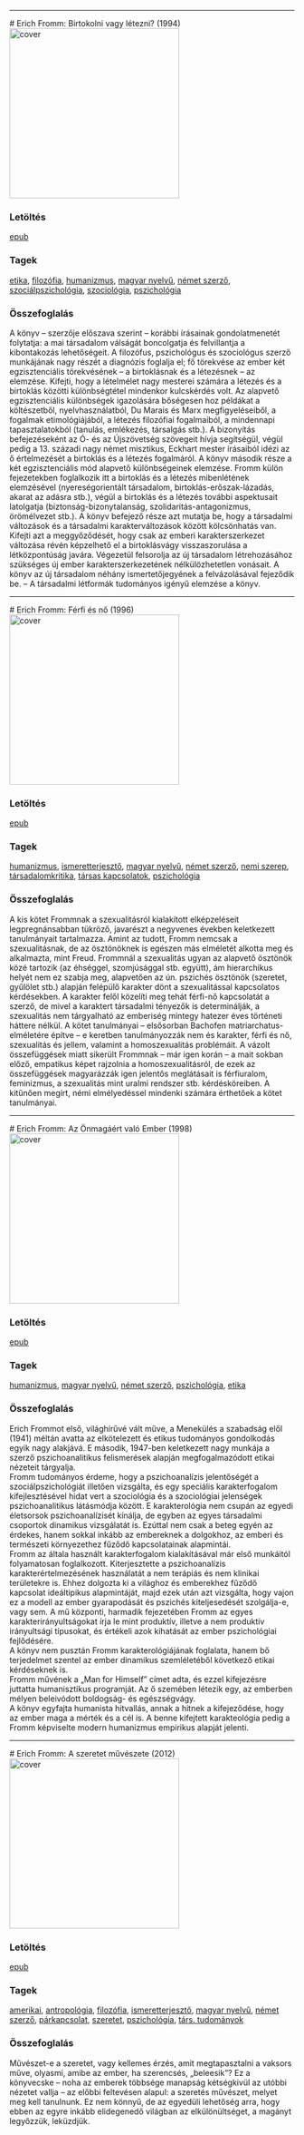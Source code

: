 <hr/>
# <a name="id_2">Erich Fromm: Birtokolni vagy létezni? (1994)</a>
<img src="https://github.com/BercziSandor/calibre_lib/raw/main/main/Erich%20Fromm/Birtokolni%20vagy%20letezni_%20%282%29/cover.jpg" alt="cover" width="300"/>

### Letöltés
[epub](https://github.com/BercziSandor/calibre_lib/raw/main/main/Erich%20Fromm/Birtokolni%20vagy%20letezni_%20%282%29/Birtokolni%20vagy%20letezni_%20-%20Erich%20Fromm.epub)

### Tagek
[etika](https://github.com/berczisandor/calibre_lib/blob/main/main/_tags/etika.md), [filozófia](https://github.com/berczisandor/calibre_lib/blob/main/main/_tags/filoz%c3%b3fia.md), [humanizmus](https://github.com/berczisandor/calibre_lib/blob/main/main/_tags/humanizmus.md), [magyar nyelvű](https://github.com/berczisandor/calibre_lib/blob/main/main/_tags/magyar%20nyelv%c5%b1.md), [német szerző](https://github.com/berczisandor/calibre_lib/blob/main/main/_tags/n%c3%a9met%20szerz%c5%91.md), [szociálpszichológia](https://github.com/berczisandor/calibre_lib/blob/main/main/_tags/szoci%c3%a1lpszichol%c3%b3gia.md), [szociológia](https://github.com/berczisandor/calibre_lib/blob/main/main/_tags/szociol%c3%b3gia.md), [pszichológia](https://github.com/berczisandor/calibre_lib/blob/main/main/_tags/pszichol%c3%b3gia.md)

### Összefoglalás
<div>
<p>A ​könyv – szerzője előszava szerint – korábbi írásainak gondolatmenetét folytatja: a mai társadalom válságát boncolgatja és felvillantja a kibontakozás lehetőségeit. A filozófus, pszichológus és szociológus szerző munkájának nagy részét a diagnózis foglalja el; fő törekvése az ember két egzisztenciális törekvésének – a birtoklásnak és a létezésnek – az elemzése. Kifejti, hogy a lételmélet nagy mesterei számára a létezés és a birtoklás közötti különbségtétel mindenkor kulcskérdés volt. Az alapvető egzisztenciális különbségek igazolására bőségesen hoz példákat a költészetből, nyelvhasználatból, Du Marais és Marx megfigyeléseiből, a fogalmak etimológiájából, a létezés filozófiai fogalmaiból, a mindennapi tapasztalatokból (tanulás, emlékezés, társalgás stb.). A bizonyítás befejezéseként az Ó- és az Újszövetség szövegeit hívja segítségül, végül pedig a 13. századi nagy német misztikus, Eckhart mester írásaiból idézi az ő értelmezését a birtoklás és a létezés fogalmáról. A könyv második része a két egzisztenciális mód alapvető különbségeinek elemzése. Fromm külön fejezetekben foglalkozik itt a birtoklás és a létezés mibenlétének elemzésével (nyereségorientált társadalom, birtoklás-erőszak-lázadás, akarat az adásra stb.), végül a birtoklás és a létezés további aspektusait latolgatja (biztonság-bizonytalanság, szolidaritás-antagonizmus, örömélvezet stb.). A könyv befejező része azt mutatja be, hogy a társadalmi változások és a társadalmi karakterváltozások között kölcsönhatás van. Kifejti azt a meggyőződését, hogy csak az emberi karakterszerkezet változása révén képzelhető el a birtoklásvágy visszaszorulása a létközpontúság javára. Végezetül felsorolja az új társadalom létrehozásához szükséges új ember karakterszerkezetének nélkülözhetetlen vonásait. A könyv az új társadalom néhány ismertetőjegyének a felvázolásával fejeződik be. – A társadalmi létformák tudományos igényű elemzése a könyv.</p></div>


<hr/>
# <a name="id_290">Erich Fromm: Férfi és nő (1996)</a>
<img src="https://github.com/BercziSandor/calibre_lib/raw/main/main/Erich%20Fromm/Ferfi%20es%20no%20%28290%29/cover.jpg" alt="cover" width="300"/>

### Letöltés
[epub](https://github.com/BercziSandor/calibre_lib/raw/main/main/Erich%20Fromm/Ferfi%20es%20no%20%28290%29/Ferfi%20es%20no%20-%20Erich%20Fromm.epub)

### Tagek
[humanizmus](https://github.com/berczisandor/calibre_lib/blob/main/main/_tags/humanizmus.md), [ismeretterjesztő](https://github.com/berczisandor/calibre_lib/blob/main/main/_tags/ismeretterjeszt%c5%91.md), [magyar nyelvű](https://github.com/berczisandor/calibre_lib/blob/main/main/_tags/magyar%20nyelv%c5%b1.md), [német szerző](https://github.com/berczisandor/calibre_lib/blob/main/main/_tags/n%c3%a9met%20szerz%c5%91.md), [nemi szerep](https://github.com/berczisandor/calibre_lib/blob/main/main/_tags/nemi%20szerep.md), [társadalomkritika](https://github.com/berczisandor/calibre_lib/blob/main/main/_tags/t%c3%a1rsadalomkritika.md), [társas kapcsolatok](https://github.com/berczisandor/calibre_lib/blob/main/main/_tags/t%c3%a1rsas%20kapcsolatok.md), [pszichológia](https://github.com/berczisandor/calibre_lib/blob/main/main/_tags/pszichol%c3%b3gia.md)

### Összefoglalás
<div>
<p>A ​kis kötet Frommnak a szexualitásról kialakított elképzeléseit legpregnánsabban tükröző, javarészt a negyvenes években keletkezett tanulmányait tartalmazza. Amint az tudott, Fromm nemcsak a szexualitásnak, de az ösztönöknek is egészen más elméletét alkotta meg és alkalmazta, mint Freud. Frommnál a szexualitás ugyan az alapvető ösztönök közé tartozik (az éhséggel, szomjúsággal stb. együtt), ám hierarchikus helyét nem ez szabja meg, alapvetően az ún. pszichés ösztönök (szeretet, gyűlölet stb.) alapján felépülő karakter dönt a szexualitással kapcsolatos kérdésekben. A karakter felől közelíti meg tehát férfi-nő kapcsolatát a szerző, de mivel a karaktert társadalmi tényezők is determinálják, a szexualitás nem tárgyalható az emberiség mintegy hatezer éves történeti háttere nélkül. A kötet tanulmányai – elsősorban Bachofen matriarchatus-elméletére építve – e keretben tanulmányozzák nem és karakter, férfi és nő, szexualitás és jellem, valamint a homoszexualitás problémáit. A vázolt összefüggések miatt sikerült Frommnak – már igen korán – a mait sokban előző, empatikus képet rajzolnia a homoszexualitásról, de ezek az összefüggések magyarázzák igen jelentős meglátásait is férfiuralom, feminizmus, a szexualitás mint uralmi rendszer stb. kérdésköreiben. A kitűnően megírt, némi elmélyedéssel mindenki számára érthetőek a kötet tanulmányai.</p></div>


<hr/>
# <a name="id_314">Erich Fromm: Az Önmagáért való Ember (1998)</a>
<img src="https://github.com/BercziSandor/calibre_lib/raw/main/main/Erich%20Fromm/Az%20Onmagaert%20valo%20Ember%20%28314%29/cover.jpg" alt="cover" width="300"/>

### Letöltés
[epub](https://github.com/BercziSandor/calibre_lib/raw/main/main/Erich%20Fromm/Az%20Onmagaert%20valo%20Ember%20%28314%29/Az%20Onmagaert%20valo%20Ember%20-%20Erich%20Fromm.epub)

### Tagek
[humanizmus](https://github.com/berczisandor/calibre_lib/blob/main/main/_tags/humanizmus.md), [magyar nyelvű](https://github.com/berczisandor/calibre_lib/blob/main/main/_tags/magyar%20nyelv%c5%b1.md), [német szerző](https://github.com/berczisandor/calibre_lib/blob/main/main/_tags/n%c3%a9met%20szerz%c5%91.md), [pszichológia](https://github.com/berczisandor/calibre_lib/blob/main/main/_tags/pszichol%c3%b3gia.md), [etika](https://github.com/berczisandor/calibre_lib/blob/main/main/_tags/etika.md)

### Összefoglalás
<div>
<p>Erich ​Frommot első, világhírűvé vált műve, a Menekülés a szabadság elől (1941) méltán avatta az elkötelezett és etikus tudományos gondolkodás egyik nagy alakjává. E második, 1947-ben keletkezett nagy munkája a szerző pszichoanalitikus felismerések alapján megfogalmazódott etikai nézeteit tárgyalja.<br>Fromm tudományos érdeme, hogy a pszichoanalízis jelentőségét a szociálpszichológiát illetően vizsgálta, és egy speciális karakterfogalom kifejlesztésével hidat vert a szociológia és a szociológiai jelenségek pszichoanalitikus látásmódja között. E karakterológia nem csupán az egyedi életsorsok pszichoanalízisét kínálja, de egyben az egyes társadalmi csoportok dinamikus vizsgálatát is. Ezúttal nem csak a beteg egyén az érdekes, hanem sokkal inkább az embereknek a dolgokhoz, az emberi és természeti környezethez fűződő kapcsolatainak alapmintái.<br>Fromm az általa használt karakterfogalom kialakításával már első munkáitól folyamatosan foglalkozott. Kiterjesztette a pszichoanalízis karakterértelmezésének használatát a nem terápiás és nem klinikai területekre is. Ehhez dolgozta ki a világhoz és emberekhez fűződő kapcsolat ideáltipikus alapmintáját, majd ezek után azt vizsgálta, hogy vajon ez a modell az ember gyarapodását és pszichés kiteljesedését szolgálja-e, vagy sem. A mű központi, harmadik fejezetében Fromm az egyes karakterirányultságokat írja le mint produktív, illetve a nem produktív irányultsági típusokat, és értékeli azok kihatását az ember pszichológiai fejlődésére.<br>A könyv nem pusztán Fromm karakterológiájának foglalata, hanem bő terjedelmet szentel az ember dinamikus szemléletéből következő etikai kérdéseknek is.<br>Fromm művének a „Man for Himself” címet adta, és ezzel kifejezésre juttatta humanisztikus programját. Az ő szemében létezik egy, az emberben mélyen beleivódott boldogság- és egészségvágy.<br>A könyv egyfajta humanista hitvallás, annak a hitnek a kifejeződése, hogy az ember maga a mérték és a cél is. A benne kifejtett karakteológia pedig a Fromm képviselte modern humanizmus empirikus alapját jelenti.</p></div>


<hr/>
# <a name="id_288">Erich Fromm: A szeretet művészete (2012)</a>
<img src="https://github.com/BercziSandor/calibre_lib/raw/main/main/Erich%20Fromm/A%20szeretet%20muveszete%20%28288%29/cover.jpg" alt="cover" width="300"/>

### Letöltés
[epub](https://github.com/BercziSandor/calibre_lib/raw/main/main/Erich%20Fromm/A%20szeretet%20muveszete%20%28288%29/A%20szeretet%20muveszete%20-%20Erich%20Fromm.epub)

### Tagek
[amerikai](https://github.com/berczisandor/calibre_lib/blob/main/main/_tags/amerikai.md), [antropológia](https://github.com/berczisandor/calibre_lib/blob/main/main/_tags/antropol%c3%b3gia.md), [filozófia](https://github.com/berczisandor/calibre_lib/blob/main/main/_tags/filoz%c3%b3fia.md), [ismeretterjesztő](https://github.com/berczisandor/calibre_lib/blob/main/main/_tags/ismeretterjeszt%c5%91.md), [magyar nyelvű](https://github.com/berczisandor/calibre_lib/blob/main/main/_tags/magyar%20nyelv%c5%b1.md), [német szerző](https://github.com/berczisandor/calibre_lib/blob/main/main/_tags/n%c3%a9met%20szerz%c5%91.md), [párkapcsolat](https://github.com/berczisandor/calibre_lib/blob/main/main/_tags/p%c3%a1rkapcsolat.md), [szeretet](https://github.com/berczisandor/calibre_lib/blob/main/main/_tags/szeretet.md), [pszichológia](https://github.com/berczisandor/calibre_lib/blob/main/main/_tags/pszichol%c3%b3gia.md), [társ. tudományok](https://github.com/berczisandor/calibre_lib/blob/main/main/_tags/t%c3%a1rs.%20tudom%c3%a1nyok.md)

### Összefoglalás
<div>
<p>Művészet-e a szeretet, vagy kellemes érzés, amit megtapasztalni a vaksors műve, olyasmi, amibe az ember, ha szerencsés, „beleesik”? Ez a könyvecske – noha az emberek többsége manapság kétségkivül az utóbbi nézetet vallja – az előbbi feltevésen alapul: a szeretés művészet, melyet meg kell tanulnunk. Ez nem könnyű, de az egyedüli lehetőség arra, hogy ebben az egyre inkább elidegenedő világban az elkülönültséget, a magányt legyőzzük, leküzdjük.</p></div>


